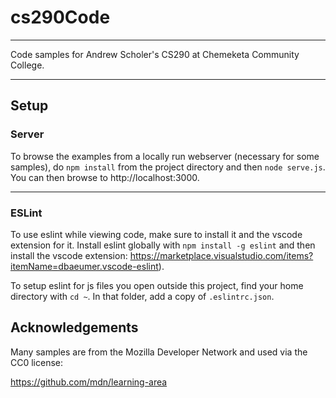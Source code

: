 # cs290Code

---

Code samples for Andrew Scholer's CS290 at Chemeketa Community College.

---

## Setup

### Server

To browse the examples from a locally run webserver (necessary for some samples), do
`npm install` from the project directory and then `node serve.js`. You can then
browse to http://localhost:3000.

---

### ESLint

To use eslint while viewing code, make sure to install it and the vscode
extension for it. Install eslint globally with `npm install -g eslint` and
then install the vscode extension: https://marketplace.visualstudio.com/items?itemName=dbaeumer.vscode-eslint).

To setup eslint for js files you open outside this project, find your home
directory with `cd ~`. In that folder, add a copy of `.eslintrc.json`.

## Acknowledgements

Many samples are from the Mozilla Developer Network and used via the CC0 license:

https://github.com/mdn/learning-area
